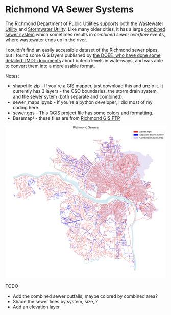 # Richmond VA Sewer Systems

The Richmond Department of Public Utilities supports both the [Wastewater Utility](http://rva.gov/public-utilities/wastewater-utilit) and [Stormwater Utility](https://rvah2o.org/). Like many older cities, it has a large [combined sewer system](https://rvah2o.org/combined-sewer-system/) which sometimes results in *combined sewer overflow* events, where wastewater ends up in the river.

I couldn't find an easily accessible dataset of the Richmond sewer pipes, but I found some GIS layers published by [the DOEE, who have done some detailed TMDL documents](https://doee.dc.gov/service/total-maximum-daily-load-tmdl-documents) about bateria levels in waterways, and was able to convert them into a more usable format.

Notes:

* shapefile.zip - If you're a GIS mapper, just download this and unzip it. It currently has 3 layers - the CSO boundaries, the storm drain system, and the sewer sytem (both separate and combined). 
* sewer_maps.ipynb - If you're a python developer, I did most of my coding here.
* sewer.gqs - This QGIS project file has some colors and formatting.
* Basemap/ - these files are from [Richmond GIS FTP](ftp://ftp.ci.richmond.va.us/GIS/Shapefiles/Basemap/)

![A map of Richmond sewer lines](pics/sewers.png)

TODO
* Add the combined sewer outfalls, maybe colored by combined area?
* Shade the sewer lines by system, size, ?
* Add an elevation layer
